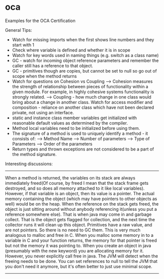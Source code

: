 # oca
Examples for the OCA Certification

General Tips:

- Watch for missing imports when the first shows line numbers and they start with 1
- Check where variable is defined and whether it is in scope
- Watch for key words used in naming things (e.g. switch as a class name)
- GC - watch for incoming object reference parameters and remember the caller still has a reference to that object.
- GC - primitives though are copies, but cannot be set to null so go out of scope when the method returns
- Watch for questions on Cohesion vs Coupling
    --> Cohesion measures the strength of relationship between pieces of functionality within a given module.
        For example, in highly cohesive systems functionality is strongly related.
    --> Coupling - how much change in one class would bring about a change in another class. Watch for access modifier
        and composition - reliance on another class which have not been declared private, not using an interface.
- static and instance class member variables get initialized with reasonable default values as determined by the compiler.
- Method local variables need to be initialized before using them.
- The signature of a method is used to uniquely identify a method - it consists of:
    --> Method Name
    --> Number of parameters
    --> Type of Parameters
    --> Order of the parameters
- Return types and thrown exceptions are not considered to be a part of the method signature.

Interesting discussions:
__________________________________________________________________
When a method is returned, the variables on its stack are always immediately freed(Of course, by freed I mean that the
stack frame gets destroyed, and so does all memory attached to it like local variables).
However, if that variable is an object, then its value is a pointer. The actual memory containing the object
(which may have pointers to other objects as well) would be on the heap. When the reference on the stack gets freed,
the object is just sitting around without anybody referencing it(unless you put a reference somewhere else).
That is when java may come in and garbage collect. That is the object gets flagged for collection,
and the next time the collector runs it will clean up this object.
Primitives have a raw value, and are not pointers. So there is no need to GC them.
This is very much analogous to malloc and free in C.
When you malloc some memory in to a variable in C and your function returns, the memory for that pointer is freed
but not the memory it was pointing to.
When you create an object in java (presumably with the new keyword) you are allocating memory for it.
However, you never explicitly call free in java. The JVM will detect when the freeing needs to be done.
You can set references to null to tell the JVM that you don't need it anymore, but it's often better to just use minimal scope.
__________________________________________________________________
